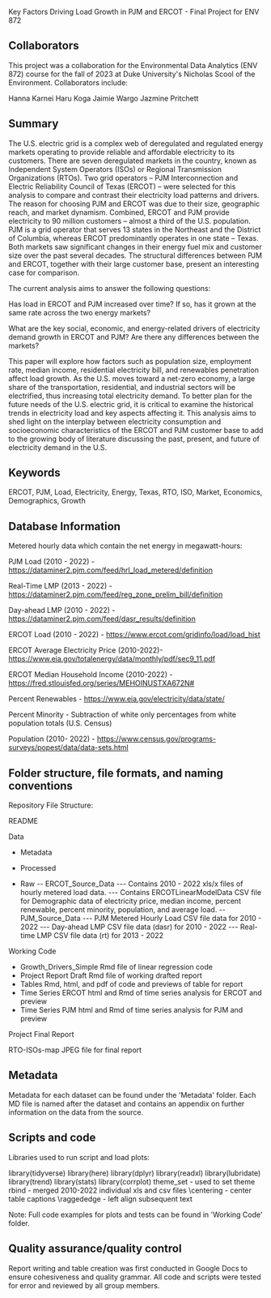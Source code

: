 Key Factors Driving Load Growth in PJM and ERCOT - Final Project for ENV 872

## Collaborators 

This project was a collaboration for the Environmental Data Analytics (ENV 872) course for the fall of 2023 at Duke University's Nicholas Scool of the Environment. Collaborators include: 

Hanna Karnei
Haru Koga
Jaimie Wargo
Jazmine Pritchett

## Summary 

The U.S. electric grid is a complex web of deregulated and regulated energy markets operating to provide reliable and affordable electricity to its customers. There are seven deregulated markets in the country, known as Independent System Operators (ISOs) or Regional Transmission Organizations (RTOs). Two grid operators – PJM Interconnection and Electric Reliability Council of Texas (ERCOT) – were selected for this analysis to compare and contrast their electricity load patterns and drivers. The reason for choosing PJM and ERCOT was due to their size, geographic reach, and market dynamism. Combined, ERCOT and PJM provide electricity to 90 million customers – almost a third of the U.S. population. PJM is a grid operator that serves 13 states in the Northeast and the District of Columbia, whereas ERCOT predominantly operates in one state – Texas. Both markets saw significant changes in their energy fuel mix and customer size over the past several decades. The structural differences between PJM and ERCOT, together with their large customer base, present an interesting case for comparison. 

The current analysis aims to answer the following questions: 

Has load in ERCOT and PJM increased over time? If so, has it grown at the same rate across the two energy markets?

What are the key social, economic, and energy-related drivers of electricity demand growth in ERCOT and PJM? Are there any differences between the markets? 

This paper will explore how factors such as population size, employment rate, median income, residential electricity bill, and renewables penetration affect load growth. As the U.S. moves toward a net-zero economy, a large share of the transportation, residential, and industrial sectors will be electrified, thus increasing total electricity demand. To better plan for the future needs of the U.S. electric grid, it is critical to examine the historical trends in electricity load and key aspects affecting it. This analysis aims to shed light on the interplay between electricity consumption and socioeconomic characteristics of the ERCOT and PJM customer base to add to the growing body of literature discussing the past, present, and future of electricity demand in the U.S. 

## Keywords

ERCOT, PJM, Load, Electricity, Energy, Texas, RTO, ISO, Market, Economics, Demographics, Growth 

## Database Information 

Metered hourly data which contain the net energy in megawatt-hours:

PJM Load (2010 - 2022) - https://dataminer2.pjm.com/feed/hrl_load_metered/definition

Real-Time LMP (2013 - 2022) - https://dataminer2.pjm.com/feed/reg_zone_prelim_bill/definition

Day-ahead LMP (2010 - 2022) - https://dataminer2.pjm.com/feed/dasr_results/definition

ERCOT Load (2010 - 2022) - https://www.ercot.com/gridinfo/load/load_hist

ERCOT Average Electricity Price (2010-2022)- https://www.eia.gov/totalenergy/data/monthly/pdf/sec9_11.pdf

ERCOT Median Household Income (2010-2022) - https://fred.stlouisfed.org/series/MEHOINUSTXA672N#

Percent Renewables - https://www.eia.gov/electricity/data/state/

Percent Minority - Subtraction of white only percentages from white population totals (U.S. Census)

Population (2010- 2022) - https://www.census.gov/programs-surveys/popest/data/data-sets.html 


## Folder structure, file formats, and naming conventions 

Repository File Structure:

README 

Data
- Metadata

- Processed
- Raw
-- ERCOT_Source_Data
--- Contains 2010 - 2022 xls/x files of hourly metered load data.
--- Contains ERCOTLinearModelData CSV file for Demographic data of electricity price, median income, percent renewable, percent minority, population, and average load.
-- PJM_Source_Data
--- PJM Metered Hourly Load CSV file data for 2010 - 2022
--- Day-ahead LMP CSV file data (dasr) for 2010 - 2022
--- Real- time LMP CSV file data (rt) for 2013 - 2022

Working Code
- Growth_Drivers_Simple Rmd file of linear regression code 
- Project Report Draft Rmd file of working drafted report
- Tables Rmd, html, and pdf of code and previews of table for report
- Time Series ERCOT html and Rmd of time series analysis for ERCOT and preview 
- Time Series PJM html and Rmd of time series analysis for PJM and preview 

Project Final Report

RTO-ISOs-map JPEG file for final report 


## Metadata

Metadata for each dataset can be found under the 'Metadata' folder. Each MD file is named after the dataset and contains an appendix on further information on the data from the source. 

## Scripts and code

Libraries used to run script and load plots: 

library(tidyverse)
library(here)
library(dplyr)
library(readxl)
library(lubridate)
library(trend)
library(stats)
library(corrplot)
theme_set - used to set theme 
rbind - merged 2010-2022 individual xls and csv files 
\centering - center table captions
\raggededge - left align subsequent text 

Note: Full code examples for plots and tests can be found in 'Working Code' folder.

## Quality assurance/quality control

Report writing and table creation was first conducted in Google Docs to ensure cohesiveness and quality grammar. All code and scripts were tested for error and reviewed by all group members. 


